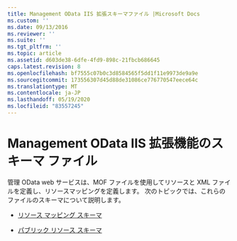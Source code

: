 ```yaml
---
title: Management OData IIS 拡張スキーマファイル |Microsoft Docs
ms.custom: ''
ms.date: 09/13/2016
ms.reviewer: ''
ms.suite: ''
ms.tgt_pltfrm: ''
ms.topic: article
ms.assetid: d603de38-6dfe-4fd9-898c-21fbcb686645
caps.latest.revision: 8
ms.openlocfilehash: bf7555c07b0c3d8584565f5dd1f11e9973de9a9e
ms.sourcegitcommit: 173556307d45d88de31086ce776770547eece64c
ms.translationtype: MT
ms.contentlocale: ja-JP
ms.lasthandoff: 05/19/2020
ms.locfileid: "83557245"
---
```

# <a name="management-odata-iis-extension-schema-files"></a>Management OData IIS 拡張機能のスキーマ ファイル

管理 OData web サービスは、MOF ファイルを使用してリソースと XML ファイルを定義し、リソースマッピングを定義します。 次のトピックでは、これらのファイルのスキーマについて説明します。

- [リソース マッピング スキーマ](./resource-mapping-schema.md)

- [パブリック リソース スキーマ](./public-resource-schema.md)
